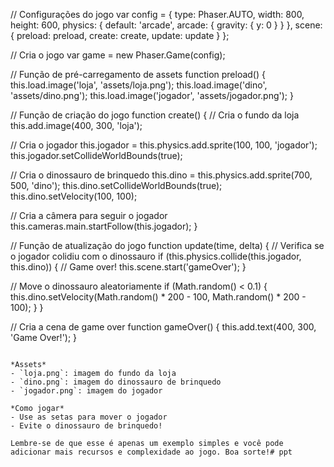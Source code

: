 // Configurações do jogo
var config = {
  type: Phaser.AUTO,
  width: 800,
  height: 600,
  physics: {
    default: 'arcade',
    arcade: {
      gravity: { y: 0 }
    }
  },
  scene: {
    preload: preload,
    create: create,
    update: update
  }
};

// Cria o jogo
var game = new Phaser.Game(config);

// Função de pré-carregamento de assets
function preload() {
  this.load.image('loja', 'assets/loja.png');
  this.load.image('dino', 'assets/dino.png');
  this.load.image('jogador', 'assets/jogador.png');
}

// Função de criação do jogo
function create() {
  // Cria o fundo da loja
  this.add.image(400, 300, 'loja');

  // Cria o jogador
  this.jogador = this.physics.add.sprite(100, 100, 'jogador');
  this.jogador.setCollideWorldBounds(true);

  // Cria o dinossauro de brinquedo
  this.dino = this.physics.add.sprite(700, 500, 'dino');
  this.dino.setCollideWorldBounds(true);
  this.dino.setVelocity(100, 100);

  // Cria a câmera para seguir o jogador
  this.cameras.main.startFollow(this.jogador);
}

// Função de atualização do jogo
function update(time, delta) {
  // Verifica se o jogador colidiu com o dinossauro
  if (this.physics.collide(this.jogador, this.dino)) {
    // Game over!
    this.scene.start('gameOver');
  }

  // Move o dinossauro aleatoriamente
  if (Math.random() < 0.1) {
    this.dino.setVelocity(Math.random() * 200 - 100, Math.random() * 200 - 100);
  }
}

// Cria a cena de game over
function gameOver() {
  this.add.text(400, 300, 'Game Over!');
}
```

*Assets*
- `loja.png`: imagem do fundo da loja
- `dino.png`: imagem do dinossauro de brinquedo
- `jogador.png`: imagem do jogador

*Como jogar*
- Use as setas para mover o jogador
- Evite o dinossauro de brinquedo!

Lembre-se de que esse é apenas um exemplo simples e você pode adicionar mais recursos e complexidade ao jogo. Boa sorte!# ppt